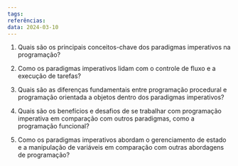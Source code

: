```yaml
---
tags: 
referências: 
data: 2024-03-10
---
```

1) Quais são os principais conceitos-chave dos paradigmas imperativos na programação?
   
   
2) Como os paradigmas imperativos lidam com o controle de fluxo e a execução de tarefas?
   
   
3) Quais são as diferenças fundamentais entre programação procedural e programação orientada a objetos dentro dos paradigmas imperativos?
   
   
4) Quais são os benefícios e desafios de se trabalhar com programação imperativa em comparação com outros paradigmas, como a programação funcional?


5) Como os paradigmas imperativos abordam o gerenciamento de estado e a manipulação de variáveis em comparação com outras abordagens de programação?